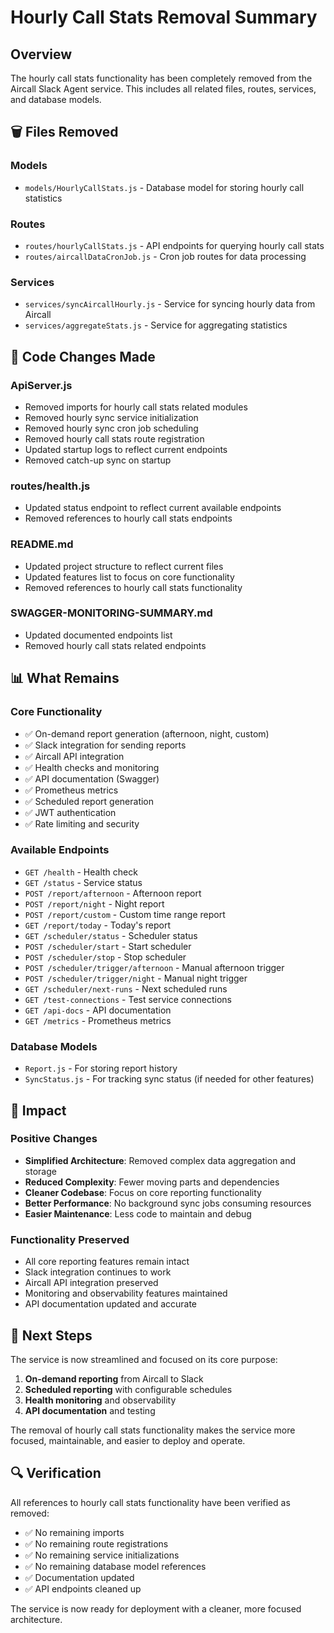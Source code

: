 # Hourly Call Stats Removal Summary

## Overview

The hourly call stats functionality has been completely removed from the Aircall Slack Agent service. This includes all related files, routes, services, and database models.

## 🗑️ Files Removed

### Models
- `models/HourlyCallStats.js` - Database model for storing hourly call statistics

### Routes
- `routes/hourlyCallStats.js` - API endpoints for querying hourly call stats
- `routes/aircallDataCronJob.js` - Cron job routes for data processing

### Services
- `services/syncAircallHourly.js` - Service for syncing hourly data from Aircall
- `services/aggregateStats.js` - Service for aggregating statistics

## 🔧 Code Changes Made

### ApiServer.js
- Removed imports for hourly call stats related modules
- Removed hourly sync service initialization
- Removed hourly sync cron job scheduling
- Removed hourly call stats route registration
- Updated startup logs to reflect current endpoints
- Removed catch-up sync on startup

### routes/health.js
- Updated status endpoint to reflect current available endpoints
- Removed references to hourly call stats endpoints

### README.md
- Updated project structure to reflect current files
- Updated features list to focus on core functionality
- Removed references to hourly call stats functionality

### SWAGGER-MONITORING-SUMMARY.md
- Updated documented endpoints list
- Removed hourly call stats related endpoints

## 📊 What Remains

### Core Functionality
- ✅ On-demand report generation (afternoon, night, custom)
- ✅ Slack integration for sending reports
- ✅ Aircall API integration
- ✅ Health checks and monitoring
- ✅ API documentation (Swagger)
- ✅ Prometheus metrics
- ✅ Scheduled report generation
- ✅ JWT authentication
- ✅ Rate limiting and security

### Available Endpoints
- `GET /health` - Health check
- `GET /status` - Service status
- `POST /report/afternoon` - Afternoon report
- `POST /report/night` - Night report
- `POST /report/custom` - Custom time range report
- `GET /report/today` - Today's report
- `GET /scheduler/status` - Scheduler status
- `POST /scheduler/start` - Start scheduler
- `POST /scheduler/stop` - Stop scheduler
- `POST /scheduler/trigger/afternoon` - Manual afternoon trigger
- `POST /scheduler/trigger/night` - Manual night trigger
- `GET /scheduler/next-runs` - Next scheduled runs
- `GET /test-connections` - Test service connections
- `GET /api-docs` - API documentation
- `GET /metrics` - Prometheus metrics

### Database Models
- `Report.js` - For storing report history
- `SyncStatus.js` - For tracking sync status (if needed for other features)

## 🎯 Impact

### Positive Changes
- **Simplified Architecture**: Removed complex data aggregation and storage
- **Reduced Complexity**: Fewer moving parts and dependencies
- **Cleaner Codebase**: Focus on core reporting functionality
- **Better Performance**: No background sync jobs consuming resources
- **Easier Maintenance**: Less code to maintain and debug

### Functionality Preserved
- All core reporting features remain intact
- Slack integration continues to work
- Aircall API integration preserved
- Monitoring and observability features maintained
- API documentation updated and accurate

## 🚀 Next Steps

The service is now streamlined and focused on its core purpose:
1. **On-demand reporting** from Aircall to Slack
2. **Scheduled reporting** with configurable schedules
3. **Health monitoring** and observability
4. **API documentation** and testing

The removal of hourly call stats functionality makes the service more focused, maintainable, and easier to deploy and operate.

## 🔍 Verification

All references to hourly call stats functionality have been verified as removed:
- ✅ No remaining imports
- ✅ No remaining route registrations
- ✅ No remaining service initializations
- ✅ No remaining database model references
- ✅ Documentation updated
- ✅ API endpoints cleaned up

The service is now ready for deployment with a cleaner, more focused architecture. 